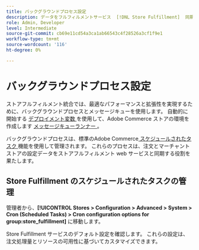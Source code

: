 ```yaml
---
title: バックグラウンドプロセス設定
description: データをフルフィルメントサービス  [!DNL Store Fulfillment]  同期する際に使用する、バックグラウンドプロセスのスケジュールを設定します。
role: Admin, Developer
level: Intermediate
source-git-commit: cb69e11cd54a3ca1ab66543c4f28526a3cf1f9e1
workflow-type: tm+mt
source-wordcount: '116'
ht-degree: 0%

---
```



# バックグラウンドプロセス設定

ストアフルフィルメント統合では、最適なパフォーマンスと拡張性を実現するために、バックグラウンドプロセスとメッセージキューを使用します。 自動的に開始する [ デプロイメント変数 ](https://experienceleague.adobe.com/en/docs/commerce-cloud-service/user-guide/configure/env/stage/variables-deploy#cron_consumers_runner) を使用して、Adobe Commerce ストアの環境を作成します [ メッセージキューランナー ](https://experienceleague.adobe.com/en/docs/commerce-operations/configuration-guide/message-queues/message-queue-framework)。

バックグラウンドプロセスは、標準のAdobe Commerce[ スケジュールされたタスク ](https://experienceleague.adobe.com/en/docs/commerce-admin/systems/tools/cron) 機能を使用して管理されます。 これらのプロセスは、注文とマーチャントストアの設定データをストアフルフィルメント web サービスと同期する役割を果たします。

## Store Fulfillment のスケジュールされたタスクの管理

管理者から、**[!UICONTROL Stores > Configuration > Advanced > System > Cron (Scheduled Tasks) > Cron configuration options for group:store_fulfillment]** に移動します。

Store Fulfillment サービスのデフォルト設定を確認します。 これらの設定は、注文処理量とリソースの可用性に基づいてカスタマイズできます。
